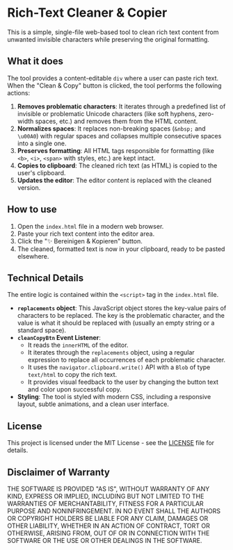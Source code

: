 # Rich-Text Cleaner & Copier

This is a simple, single-file web-based tool to clean rich text content from unwanted invisible characters while preserving the original formatting.

## What it does

The tool provides a content-editable `div` where a user can paste rich text. When the "Clean & Copy" button is clicked, the tool performs the following actions:

1.  **Removes problematic characters**: It iterates through a predefined list of invisible or problematic Unicode characters (like soft hyphens, zero-width spaces, etc.) and removes them from the HTML content.
2.  **Normalizes spaces**: It replaces non-breaking spaces (`&nbsp;` and `\u00A0`) with regular spaces and collapses multiple consecutive spaces into a single one.
3.  **Preserves formatting**: All HTML tags responsible for formatting (like `<b>`, `<i>`, `<span>` with styles, etc.) are kept intact.
4.  **Copies to clipboard**: The cleaned rich text (as HTML) is copied to the user's clipboard.
5.  **Updates the editor**: The editor content is replaced with the cleaned version.

## How to use

1.  Open the `index.html` file in a modern web browser.
2.  Paste your rich text content into the editor area.
3.  Click the "✨ Bereinigen & Kopieren" button.
4.  The cleaned, formatted text is now in your clipboard, ready to be pasted elsewhere.

## Technical Details

The entire logic is contained within the `<script>` tag in the `index.html` file.

-   **`replacements` object**: This JavaScript object stores the key-value pairs of characters to be replaced. The key is the problematic character, and the value is what it should be replaced with (usually an empty string or a standard space).
-   **`cleanCopyBtn` Event Listener**:
    -   It reads the `innerHTML` of the editor.
    -   It iterates through the `replacements` object, using a regular expression to replace all occurrences of each problematic character.
    -   It uses the `navigator.clipboard.write()` API with a `Blob` of type `text/html` to copy the rich text.
    -   It provides visual feedback to the user by changing the button text and color upon successful copy.
-   **Styling**: The tool is styled with modern CSS, including a responsive layout, subtle animations, and a clean user interface.

## License

This project is licensed under the MIT License - see the [LICENSE](LICENSE) file for details.

## Disclaimer of Warranty

THE SOFTWARE IS PROVIDED "AS IS", WITHOUT WARRANTY OF ANY KIND, EXPRESS OR
IMPLIED, INCLUDING BUT NOT LIMITED TO THE WARRANTIES OF MERCHANTABILITY,
FITNESS FOR A PARTICULAR PURPOSE AND NONINFRINGEMENT. IN NO EVENT SHALL THE
AUTHORS OR COPYRIGHT HOLDERS BE LIABLE FOR ANY CLAIM, DAMAGES OR OTHER
LIABILITY, WHETHER IN AN ACTION OF CONTRACT, TORT OR OTHERWISE, ARISING FROM,
OUT OF OR IN CONNECTION WITH THE SOFTWARE OR THE USE OR OTHER DEALINGS IN THE
SOFTWARE.
